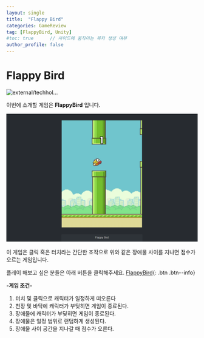 ```yaml
---
layout: single
title:  "Flappy Bird"
categories: GameReview
tag: [FlappyBird, Unity]
#toc: true      // 사이드에 움직이는 목차 생성 여부
author_profile: false
---
```


# Flappy Bird 

![external/techhol...](https://w.namu.la/s/89e0b5b0324433fbab46de40e97c92a02dc18df542d204bf76fd6131ea4f3342e3475ab2c27eda0c23bb5438717b4d48f245e6191c31138ac276c82db0624d4d3624774b04915e3ccb0698628b3d9260b689dcf53e8aeb3d32c992492153b059)

 이번에 소개할 게임은 **FlappyBird** 입니다.

![flappybird02](https://github.com/DozeKR/DozeKR.github.io/blob/master/images/2023-02-15-flappybird/flappybird02.png?raw=true)

이 게임은 클릭 혹은 터치라는 간단한 조작으로 위와 같은 장애물 사이를 지나면 점수가 오르는 게임입니다.  

 플레이 해보고 싶은 분들은 아래 버튼을 클릭해주세요.
 [FlappyBird](https://flappybird.io/){: .btn .btn--info}

**-게임 조건-**

1. 터치 및 클릭으로 캐릭터가 일정하게 떠오른다
2. 천장 및 바닥에 캐릭터가 부딪히면 게임이 종료된다.
3. 장애물에 캐릭터가 부딪히면 게임이 종료된다.
4. 장애물은 일정 범위로 랜덤하게 생성된다.
5. 장애물 사이 공간을 지나갈 때 점수가 오른다.

